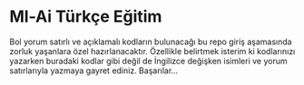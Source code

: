# Ml-Ai Türkçe Eğitim
Bol yorum satırlı ve açıklamalı kodların bulunacağı bu repo giriş aşamasında zorluk yaşanlara özel hazırlanacaktır. Özellikle belirtmek isterim ki kodlarınızı yazarken buradaki kodlar gibi değil de İngilizce değişken isimleri ve yorum satırlarıyla yazmaya gayret ediniz. Başarılar...
